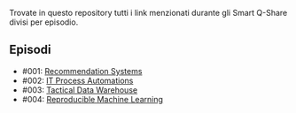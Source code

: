Trovate in questo repository tutti i link menzionati durante gli Smart Q-Share divisi per episodio.

## Episodi

- #001: [Recommendation Systems](https://github.com/Quantyca/content-qshare/blob/master/S01E01_Recommendation_Systems.md)
- #002: [IT Process Automations](https://github.com/Quantyca/content-qshare/blob/master/S01E02_Process_Automation.md)
- #003: [Tactical Data Warehouse](https://github.com/Quantyca/content-qshare/blob/master/S01E03_Tactical_Data_Warehouse.md)
- #004: [Reproducible Machine Learning](https://github.com/Quantyca/content-qshare/blob/master/S01E04_Reproducible_Machine_Learning.md)



